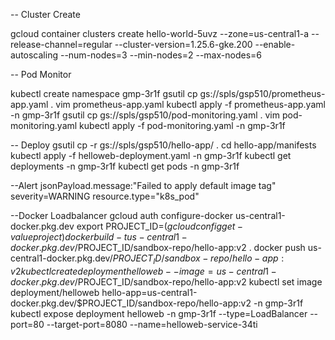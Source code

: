 -- Cluster Create

gcloud container clusters create hello-world-5uvz --zone=us-central1-a --release-channel=regular --cluster-version=1.25.6-gke.200 --enable-autoscaling --num-nodes=3 --min-nodes=2 --max-nodes=6

-- Pod Monitor

kubectl create namespace gmp-3r1f
gsutil cp gs://spls/gsp510/prometheus-app.yaml .
vim prometheus-app.yaml
kubectl apply -f prometheus-app.yaml -n gmp-3r1f
gsutil cp gs://spls/gsp510/pod-monitoring.yaml .
vim pod-monitoring.yaml
kubectl apply -f pod-monitoring.yaml -n gmp-3r1f

-- Deploy
gsutil cp -r gs://spls/gsp510/hello-app/ .
cd hello-app/manifests
kubectl apply -f helloweb-deployment.yaml -n gmp-3r1f 
kubectl get deployments -n gmp-3r1f
kubectl get pods -n gmp-3r1f

--Alert
jsonPayload.message:"Failed to apply default image tag"
severity=WARNING
resource.type="k8s_pod"

--Docker Loadbalancer
gcloud auth configure-docker us-central1-docker.pkg.dev
export PROJECT_ID=$(gcloud config get-value project)
docker build -t us-central1-docker.pkg.dev/$PROJECT_ID/sandbox-repo/hello-app:v2 .
docker push us-central1-docker.pkg.dev/$PROJECT_ID/sandbox-repo/hello-app:v2
kubectl create deployment helloweb --image=us-central1-docker.pkg.dev/$PROJECT_ID/sandbox-repo/hello-app:v2
kubectl set image deployment/helloweb hello-app=us-central1-docker.pkg.dev/$PROJECT_ID/sandbox-repo/hello-app:v2 -n gmp-3r1f
kubectl expose deployment helloweb -n gmp-3r1f --type=LoadBalancer --port=80 --target-port=8080 --name=helloweb-service-34ti




